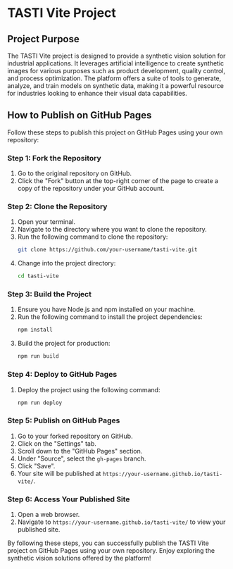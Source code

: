 # TASTI Vite Project

## Project Purpose
The TASTI Vite project is designed to provide a synthetic vision solution for industrial applications. It leverages artificial intelligence to create synthetic images for various purposes such as product development, quality control, and process optimization. The platform offers a suite of tools to generate, analyze, and train models on synthetic data, making it a powerful resource for industries looking to enhance their visual data capabilities.

## How to Publish on GitHub Pages
Follow these steps to publish this project on GitHub Pages using your own repository:

### Step 1: Fork the Repository
1. Go to the original repository on GitHub.
2. Click the "Fork" button at the top-right corner of the page to create a copy of the repository under your GitHub account.

### Step 2: Clone the Repository
1. Open your terminal.
2. Navigate to the directory where you want to clone the repository.
3. Run the following command to clone the repository:
   ```bash
   git clone https://github.com/your-username/tasti-vite.git
   ```
4. Change into the project directory:
   ```bash
   cd tasti-vite
   ```

### Step 3: Build the Project
1. Ensure you have Node.js and npm installed on your machine.
2. Run the following command to install the project dependencies:
   ```bash
   npm install
   ```
3. Build the project for production:
   ```bash
   npm run build
   ```

### Step 4: Deploy to GitHub Pages
1. Deploy the project using the following command:
   ```bash
   npm run deploy
   ```

### Step 5: Publish on GitHub Pages
1. Go to your forked repository on GitHub.
2. Click on the "Settings" tab.
3. Scroll down to the "GitHub Pages" section.
4. Under "Source", select the `gh-pages` branch.
5. Click "Save".
6. Your site will be published at `https://your-username.github.io/tasti-vite/`.

### Step 6: Access Your Published Site
1. Open a web browser.
2. Navigate to `https://your-username.github.io/tasti-vite/` to view your published site.

By following these steps, you can successfully publish the TASTI Vite project on GitHub Pages using your own repository. Enjoy exploring the synthetic vision solutions offered by the platform!
